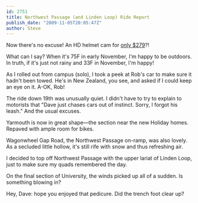 ```yaml
---
id: 2751
title: Northwest Passage (and Linden Loop) Ride Report
publish_date: "2009-11-05T20:05:47Z"
author: Steve
---
```

  
Now there's no excuse! An HD helmet cam for [only $279](http://www.amazon.com/VHoldR-1200-VholdR-ContourHD-Camera/dp/B0026P4H6K)?!

What can I say? When it's 75F in early November, I'm happy to be outdoors. In truth, if it's just not rainy and 33F in November, I'm happy!

As I rolled out from campus (solo), I took a peek at Rob's car to make sure it hadn't been towed. He's in New Zealand, you see, and asked if I could keep an eye on it. A-OK, Rob!

The ride down 19th was unusually quiet. I didn't have to try to explain to motorists that "Dave just chases cars out of instinct. Sorry, I forgot his leash." And the usual excuses.

Yarmouth is now in great shape—the section near the new Holiday homes. Repaved with ample room for bikes.

Wagonwheel Gap Road, the Northwest Passage on-ramp, was also lovely. As a secluded little hollow, it's still rife with snow and thus refreshing air.

I decided to top off Northwest Passage with the upper lariat of Linden Loop, just to make sure my quads remembered the day.

On the final section of University, the winds picked up all of a sudden. Is something blowing in?

Hey, Dave: hope you enjoyed that pedicure. Did the trench foot clear up?
